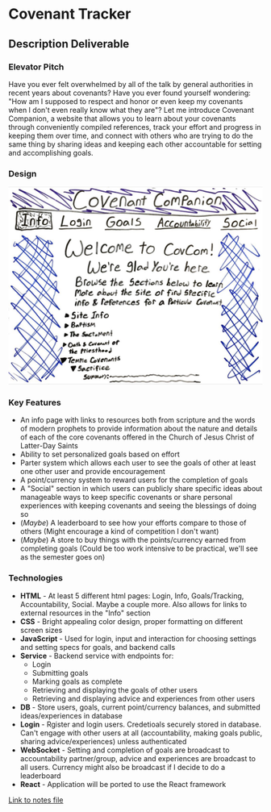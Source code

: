 # Covenant Tracker
## Description Deliverable
### Elevator Pitch
Have you ever felt overwhelmed by all of the talk by general authorities in recent years about covenants? Have you ever found yourself wondering: "How am I supposed to respect and honor or even keep my covenants when I don't even really know what they are"? Let me introduce Covenant Companion, a website that allows you to learn about your covenants through conveniently compiled references, track your effort and progress in keeping them over time, and connect with others who are trying to do the same thing by sharing ideas and keeping each other accountable for setting and accomplishing goals.
### Design
![alt text](https://github.com/ReppinJesusChrist/startup/blob/main/CC_Sketch_1.png)
### Key Features
* An info page with links to resources both from scripture and the words of modern prophets to provide information about the nature and details of each of the core covenants offered in the Church of Jesus Christ of Latter-Day Saints
* Ability to set personalized goals based on effort
* Parter system which allows each user to see the goals of other at least one other user and provide encouragement
* A point/currency system to reward users for the completion of goals
* A "Social" section in which users can publicly share specific ideas about manageable ways to keep specific covenants or share personal experiences with keeping covenants and seeing the blessings of doing so
* (_Maybe_) A leaderboard to see how your efforts compare to those of others (Might encourage a kind of competition I don't want)
* (_Maybe_) A store to buy things with the points/currency earned from completing goals (Could be too work intensive to be practical, we'll see as the semester goes on)   
### Technologies
* **HTML** - At least 5 different html pages: Login, Info, Goals/Tracking, Accountability, Social. Maybe a couple more. Also allows for links to external resources in the "Info" section     
* **CSS** - Bright appealing color design, proper formatting on different screen sizes
* **JavaScript** - Used for login, input and interaction for choosing settings and setting specs for goals, and backend calls 
* **Service** - Backend service with endpoints for:
  * Login
  * Submitting goals
  * Marking goals as complete
  * Retrieving and displaying the goals of other users
  * Retrieving and displaying advice and experiences from other users 
* **DB** - Store users, goals, current point/currency balances, and submitted ideas/experiences in database 
* **Login** - Rgister and login users. Credetioals securely stored in database. Can't engage with other users at all (accountability, making goals public, sharing advice/experiences) unless authenticated
* **WebSocket** - Setting and completion of goals are broadcast to accountability partner/group, advice and experiences are broadcast to all users. Currency might also be broadcast if I decide to do a leaderboard
* **React** - Application will be ported to use the React framework

[Link to notes file](notes.md)
